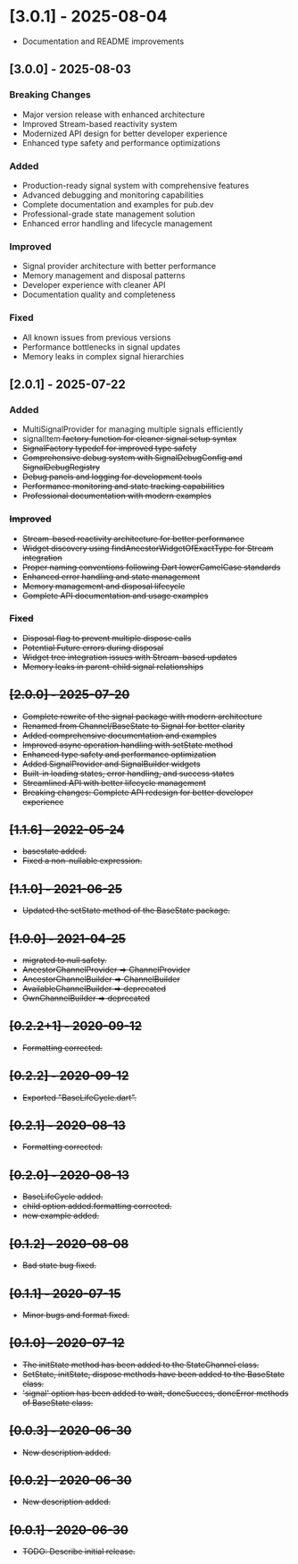 # [3.0.1] - 2025-08-04

- Documentation and README improvements

## [3.0.0] - 2025-08-03

### Breaking Changes
* Major version release with enhanced architecture
* Improved Stream-based reactivity system
* Modernized API design for better developer experience
* Enhanced type safety and performance optimizations

### Added
* Production-ready signal system with comprehensive features
* Advanced debugging and monitoring capabilities
* Complete documentation and examples for pub.dev
* Professional-grade state management solution
* Enhanced error handling and lifecycle management

### Improved
* Signal provider architecture with better performance
* Memory management and disposal patterns
* Developer experience with cleaner API
* Documentation quality and completeness

### Fixed
* All known issues from previous versions
* Performance bottlenecks in signal updates
* Memory leaks in complex signal hierarchies

## [2.0.1] - 2025-07-22

### Added
* MultiSignalProvider for managing multiple signals efficiently
* signalItem<S> factory function for cleaner signal setup syntax
* SignalFactory typedef for improved type safety
* Comprehensive debug system with SignalDebugConfig and SignalDebugRegistry
* Debug panels and logging for development tools
* Performance monitoring and state tracking capabilities
* Professional documentation with modern examples

### Improved
* Stream-based reactivity architecture for better performance
* Widget discovery using findAncestorWidgetOfExactType for Stream integration
* Proper naming conventions following Dart lowerCamelCase standards
* Enhanced error handling and state management
* Memory management and disposal lifecycle
* Complete API documentation and usage examples

### Fixed
* Disposal flag to prevent multiple dispose calls
* Potential Future errors during disposal
* Widget tree integration issues with Stream-based updates
* Memory leaks in parent-child signal relationships

## [2.0.0] - 2025-07-20

* Complete rewrite of the signal package with modern architecture
* Renamed from Channel/BaseState to Signal for better clarity
* Added comprehensive documentation and examples
* Improved async operation handling with setState method
* Enhanced type safety and performance optimization
* Added SignalProvider and SignalBuilder widgets
* Built-in loading states, error handling, and success states
* Streamlined API with better lifecycle management
* Breaking changes: Complete API redesign for better developer experience

## [1.1.6] - 2022-05-24

* basestate added.
* Fixed a non-nullable expression.

## [1.1.0] - 2021-06-25

* Updated the setState method of the BaseState package.
 
## [1.0.0] - 2021-04-25

* migrated to null safety.
* AncestorChannelProvider => ChannelProvider 
* AncestorChannelBuilder => ChannelBuilder 
* AvailableChannelBuilder => deprecated
* OwnChannelBuilder => deprecated

## [0.2.2+1] - 2020-09-12

* Formatting corrected.

## [0.2.2] - 2020-09-12

* Exported "BaseLifeCycle.dart".

## [0.2.1] - 2020-08-13

* Formatting corrected.

## [0.2.0] - 2020-08-13

* BaseLifeCycle added.
* child option added.formatting corrected.
* new example added.

## [0.1.2] - 2020-08-08

* Bad state bug fixed.

## [0.1.1] - 2020-07-15

* Minor bugs and format fixed.

## [0.1.0] - 2020-07-12

* The initState method has been added to the StateChannel class.
* SetState, initState, dispose methods have been added to the BaseState class.
* 'signal' option has been added to wait, doneSucces, doneError methods of BaseState class.

## [0.0.3] - 2020-06-30

* New description added.

## [0.0.2] - 2020-06-30

* New description added.

## [0.0.1] - 2020-06-30

* TODO: Describe initial release.
